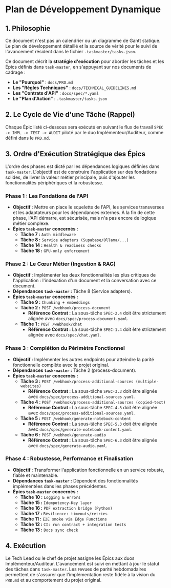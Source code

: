 # Plan de Développement Dynamique

## 1. Philosophie

Ce document n'est pas un calendrier ou un diagramme de Gantt statique. Le plan de développement détaillé et la source de vérité pour le suivi de l'avancement résident dans le fichier `.taskmaster/tasks.json`.

Ce document décrit la **stratégie d'exécution** pour aborder les tâches et les Épics définis dans `task-master`, en s'appuyant sur nos documents de cadrage :

- **Le "Pourquoi"** : `docs/PRD.md`
- **Les "Règles Techniques"** : `docs/TECHNICAL_GUIDELINES.md`
- **Les "Contrats d'API"** : `docs/spec/*.yaml`
- **Le "Plan d'Action"** : `.taskmaster/tasks.json`

## 2. Le Cycle de Vie d'une Tâche (Rappel)

Chaque Épic listé ci-dessous sera exécuté en suivant le flux de travail `SPEC -> IMPL -> TEST -> AUDIT` piloté par le duo Implémenteur/Auditeur, comme défini dans le `PRD.md`.

## 3. Ordre d'Exécution Stratégique des Épics

L'ordre des phases est dicté par les dépendances logiques définies dans `task-master`. L'objectif est de construire l'application sur des fondations solides, de livrer la valeur métier principale, puis d'ajouter les fonctionnalités périphériques et la robustesse.

### Phase 1 : Les Fondations de l'API

- **Objectif :** Mettre en place le squelette de l'API, les services transverses et les adaptateurs pour les dépendances externes. À la fin de cette phase, l'API démarre, est sécurisée, mais n'a pas encore de logique métier complexe.
- **Épics `task-master` concernés :**
  - **Tâche 7 :** `Auth middleware`
  - **Tâche 8 :** `Service adapters (Supabase/Ollama/...)`
  - **Tâche 14 :** `Health & readiness checks`
  - **Tâche 18 :** `GPU-only enforcement`

### Phase 2 : Le Cœur Métier (Ingestion & RAG)

- **Objectif :** Implémenter les deux fonctionnalités les plus critiques de l'application : l'indexation d'un document et la conversation avec ce document.
- **Dépendances `task-master` :** Tâche 8 (Service adapters).
- **Épics `task-master` concernés :**
  - **Tâche 9 :** `Chunking + embeddings`
  - **Tâche 2 :** `POST /webhook/process-document`
    - **Référence Contrat :** La sous-tâche `SPEC-2.4` doit être strictement alignée avec `docs/spec/process-document.yaml`.
  - **Tâche 1 :** `POST /webhook/chat`
    - **Référence Contrat :** La sous-tâche `SPEC-1.4` doit être strictement alignée avec `docs/spec/chat.yaml`.

### Phase 3 : Complétion du Périmètre Fonctionnel

- **Objectif :** Implémenter les autres endpoints pour atteindre la parité fonctionnelle complète avec le projet original.
- **Dépendances `task-master` :** Tâche 2 (process-document).
- **Épics `task-master` concernés :**
  - **Tâche 3 :** `POST /webhook/process-additional-sources (multiple-websites)`
    - **Référence Contrat :** La sous-tâche `SPEC-3.3` doit être alignée avec `docs/spec/process-additional-sources.yaml`.
  - **Tâche 4 :** `POST /webhook/process-additional-sources (copied-text)`
    - **Référence Contrat :** La sous-tâche `SPEC-4.3` doit être alignée avec `docs/spec/process-additional-sources.yaml`.
  - **Tâche 5 :** `POST /webhook/generate-notebook-content`
    - **Référence Contrat :** La sous-tâche `SPEC-5.3` doit être alignée avec `docs/spec/generate-notebook-content.yaml`.
  - **Tâche 6 :** `POST /webhook/generate-audio`
    - **Référence Contrat :** La sous-tâche `SPEC-6.3` doit être alignée avec `docs/spec/generate-audio.yaml`.

### Phase 4 : Robustesse, Performance et Finalisation

- **Objectif :** Transformer l'application fonctionnelle en un service robuste, fiable et maintenable.
- **Dépendances `task-master` :** Dépendent des fonctionnalités implémentées dans les phases précédentes.
- **Épics `task-master` concernés :**
  - **Tâche 10 :** `Logging & errors`
  - **Tâche 15 :** `Idempotency-Key layer`
  - **Tâche 16 :** `PDF extraction bridge (Python)`
  - **Tâche 17 :** `Résilience: timeouts/retries`
  - **Tâche 11 :** `E2E smoke via Edge Functions`
  - **Tâche 12 :** `CI: run contract + integration tests`
  - **Tâche 13 :** `Docs sync check`

## 4. Exécution

Le Tech Lead ou le chef de projet assigne les Épics aux duos Implémenteur/Auditeur. L'avancement est suivi en mettant à jour le statut des tâches dans `task-master`. Les revues de parité hebdomadaires permettent de s'assurer que l'implémentation reste fidèle à la vision du `PRD.md` et au comportement du projet original.
